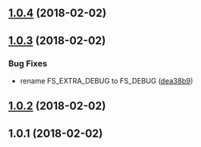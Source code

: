 <a name="1.0.4"></a>
## [1.0.4](https://github.com/jdxcode/fs-extra-debug/compare/v1.0.3...v1.0.4) (2018-02-02)



<a name="1.0.3"></a>
## [1.0.3](https://github.com/jdxcode/fs-extra-debug/compare/v1.0.2...v1.0.3) (2018-02-02)


### Bug Fixes

* rename FS_EXTRA_DEBUG to FS_DEBUG ([dea38b9](https://github.com/jdxcode/fs-extra-debug/commit/dea38b9))



<a name="1.0.2"></a>
## [1.0.2](https://github.com/jdxcode/fs-extra-debug/compare/v1.0.1...v1.0.2) (2018-02-02)



<a name="1.0.1"></a>
## 1.0.1 (2018-02-02)



